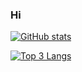 ### Hi

[![GitHub stats](https://github-readme-stats.vercel.app/api?username=babeuh&show_icons=true&theme=github_dark)](https://github.com/babeuh)

[![Top 3 Langs](https://github-readme-stats.vercel.app/api/top-langs/?username=babeuh&langs_count=3&theme=github_dark)](https://github.com/babeuh)
